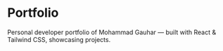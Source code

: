 # Portfolio
Personal developer portfolio of Mohammad Gauhar — built with React &amp; Tailwind CSS, showcasing projects.

